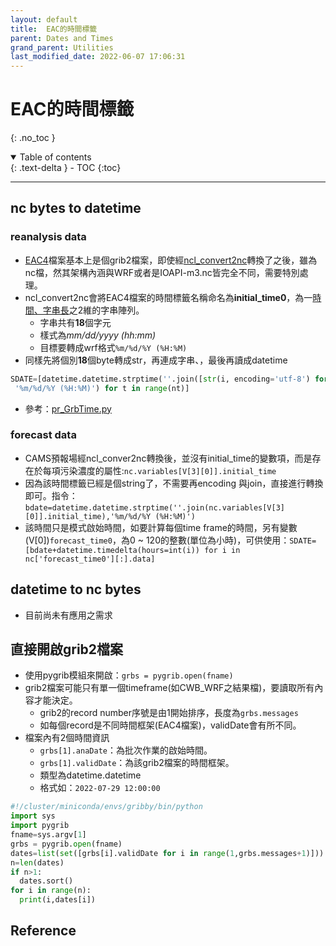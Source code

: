 ```yaml
---
layout: default
title:  EAC的時間標籤
parent: Dates and Times
grand_parent: Utilities
last_modified_date: 2022-06-07 17:06:31
---
```

# EAC的時間標籤
{: .no_toc }

<details open markdown="block">
  <summary>
    Table of contents
  </summary>
  {: .text-delta }
- TOC
{:toc}
</details>

---
## nc bytes to datetime
### reanalysis data
- [EAC4]()檔案基本上是個grib2檔案，即使經[ncl_convert2nc]()轉換了之後，雖為nc檔，然其架構內涵與WRF或者是IOAPI-m3.nc皆完全不同，需要特別處理。
- ncl_convert2nc會將EAC4檔案的時間標籤名稱命名為**initial_time0**，為一[時間、字串長]()之2維的字串陣列。
  - 字串共有**18**個字元
  - 樣式為*mm/dd/yyyy (hh:mm)*
  - 目標要轉成wrf格式`%m/%d/%Y (%H:%M)`
- 同樣先將個別**18**個byte轉成str，再連成字串、，最後再讀成datetime

```python
SDATE=[datetime.datetime.strptime(''.join([str(i, encoding='utf-8') for i in list(nc.variables[V[1][0]][t, :])]),\
 '%m/%d/%Y (%H:%M)') for t in range(nt)]
```
- 參考：[pr_GrbTime.py](https://github.com/sinotec2/Focus-on-Air-Quality/blob/main/utilities/DateTime/pr_GrbTime.py)

### forecast data
- CAMS預報場經ncl_conver2nc轉換後，並沒有initial_time的變數項，而是存在於每項污染濃度的屬性:`nc.variables[V[3][0]].initial_time`
- 因為該時間標籤已經是個string了，不需要再encoding 與join，直接進行轉換即可。指令：`bdate=datetime.datetime.strptime(''.join(nc.variables[V[3][0]].initial_time),'%m/%d/%Y (%H:%M)')`
- 該時間只是模式啟始時間，如要計算每個time frame的時間，另有變數(V[0])`forecast_time0`，為0 \~ 120的整數(單位為小時)，可供使用：`SDATE=[bdate+datetime.timedelta(hours=int(i)) for i in  nc['forecast_time0'][:].data]`


## datetime to nc bytes
- 目前尚未有應用之需求

## 直接開啟grib2檔案
- 使用pygrib模組來開啟：`grbs = pygrib.open(fname)`
- grib2檔案可能只有單一個timeframe(如CWB_WRF之結果檔)，要讀取所有內容才能決定。
  - grib2的record number序號是由1開始排序，長度為`grbs.messages`
  - 如每個record是不同時間框架(EAC4檔案)，validDate會有所不同。
- 檔案內有2個時間資訊
  - `grbs[1].anaDate`：為批次作業的啟始時間。
  - `grbs[1].validDate`：為該grib2檔案的時間框架。
  - 類型為datetime.datetime
  -  格式如：`2022-07-29 12:00:00`

```python
#!/cluster/miniconda/envs/gribby/bin/python
import sys
import pygrib
fname=sys.argv[1]
grbs = pygrib.open(fname)
dates=list(set([grbs[i].validDate for i in range(1,grbs.messages+1)]))
n=len(dates)
if n>1:
  dates.sort()
for i in range(n):
  print(i,dates[i])
```

## Reference
